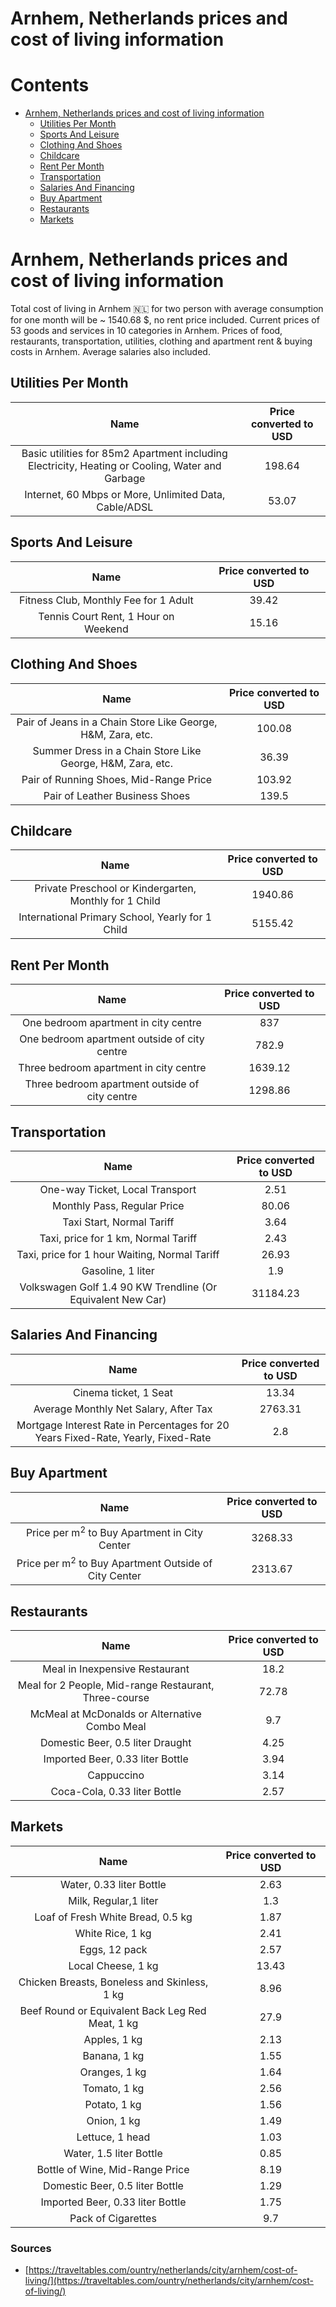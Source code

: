 
Arnhem, Netherlands prices and cost of living information
=========================================================

Contents
========

* [Arnhem, Netherlands prices and cost of living information](#arnhem-netherlands-prices-and-cost-of-living-information)
	* [Utilities Per Month](#utilities-per-month)
	* [Sports And Leisure](#sports-and-leisure)
	* [Clothing And Shoes](#clothing-and-shoes)
	* [Childcare](#childcare)
	* [Rent Per Month](#rent-per-month)
	* [Transportation](#transportation)
	* [Salaries And Financing](#salaries-and-financing)
	* [Buy Apartment](#buy-apartment)
	* [Restaurants](#restaurants)
	* [Markets](#markets)

# Arnhem, Netherlands prices and cost of living information


Total cost of living in Arnhem 🇳🇱 for two person with average consumption for one month will be ~ 1540.68 $, no rent 
price included. Current prices of 53 goods and services in 10 categories  in Arnhem. Prices of food, restaurants, 
transportation, utilities, clothing and apartment rent & buying costs in Arnhem. Average salaries also included.
## Utilities Per Month
  

|Name|Price converted to USD|
| :---: | :---: |
|Basic utilities for 85m2 Apartment including Electricity, Heating or Cooling, Water and Garbage|198.64|
|Internet, 60 Mbps or More, Unlimited Data, Cable/ADSL|53.07|
  

## Sports And Leisure
  

|Name|Price converted to USD|
| :---: | :---: |
|Fitness Club, Monthly Fee for 1 Adult|39.42|
|Tennis Court Rent, 1 Hour on Weekend|15.16|
  

## Clothing And Shoes
  

|Name|Price converted to USD|
| :---: | :---: |
|Pair of Jeans in a Chain Store Like George, H&M, Zara, etc.|100.08|
|Summer Dress in a Chain Store Like George, H&M, Zara, etc.|36.39|
|Pair of Running Shoes, Mid-Range Price|103.92|
|Pair of Leather Business Shoes|139.5|
  

## Childcare
  

|Name|Price converted to USD|
| :---: | :---: |
|Private Preschool or Kindergarten, Monthly for 1 Child|1940.86|
|International Primary School, Yearly for 1 Child|5155.42|
  

## Rent Per Month
  

|Name|Price converted to USD|
| :---: | :---: |
|One bedroom apartment in city centre|837|
|One bedroom apartment outside of city centre|782.9|
|Three bedroom apartment in city centre|1639.12|
|Three bedroom apartment outside of city centre|1298.86|
  

## Transportation
  

|Name|Price converted to USD|
| :---: | :---: |
|One-way Ticket, Local Transport|2.51|
|Monthly Pass, Regular Price|80.06|
|Taxi Start, Normal Tariff|3.64|
|Taxi, price for 1 km, Normal Tariff|2.43|
|Taxi, price for 1 hour Waiting, Normal Tariff|26.93|
|Gasoline, 1 liter|1.9|
|Volkswagen Golf 1.4 90 KW Trendline (Or Equivalent New Car)|31184.23|
  

## Salaries And Financing
  

|Name|Price converted to USD|
| :---: | :---: |
|Cinema ticket, 1 Seat|13.34|
|Average Monthly Net Salary, After Tax|2763.31|
|Mortgage Interest Rate in Percentages for 20 Years Fixed-Rate, Yearly, Fixed-Rate|2.8|
  

## Buy Apartment
  

|Name|Price converted to USD|
| :---: | :---: |
|Price per m<sup>2</sup> to Buy Apartment in City Center|3268.33|
|Price per m<sup>2</sup> to Buy Apartment Outside of City Center|2313.67|
  

## Restaurants
  

|Name|Price converted to USD|
| :---: | :---: |
|Meal in Inexpensive Restaurant|18.2|
|Meal for 2 People, Mid-range Restaurant, Three-course|72.78|
|McMeal at McDonalds or Alternative Combo Meal|9.7|
|Domestic Beer, 0.5 liter Draught|4.25|
|Imported Beer, 0.33 liter Bottle|3.94|
|Cappuccino|3.14|
|Coca-Cola, 0.33 liter Bottle|2.57|
  

## Markets
  

|Name|Price converted to USD|
| :---: | :---: |
|Water, 0.33 liter Bottle|2.63|
|Milk, Regular,1 liter|1.3|
|Loaf of Fresh White Bread, 0.5 kg|1.87|
|White Rice, 1 kg|2.41|
|Eggs, 12 pack|2.57|
|Local Cheese, 1 kg|13.43|
|Chicken Breasts, Boneless and Skinless, 1 kg|8.96|
|Beef Round or Equivalent Back Leg Red Meat, 1 kg |27.9|
|Apples, 1 kg|2.13|
|Banana, 1 kg|1.55|
|Oranges, 1 kg|1.64|
|Tomato, 1 kg|2.56|
|Potato, 1 kg|1.56|
|Onion, 1 kg|1.49|
|Lettuce, 1 head|1.03|
|Water, 1.5 liter Bottle|0.85|
|Bottle of Wine, Mid-Range Price|8.19|
|Domestic Beer, 0.5 liter Bottle|1.29|
|Imported Beer, 0.33 liter Bottle|1.75|
|Pack of Cigarettes|9.7|
  

### Sources

- [https://traveltables.com/ountry/netherlands/city/arnhem/cost-of-living/](https://traveltables.com/ountry/netherlands/city/arnhem/cost-of-living/)
